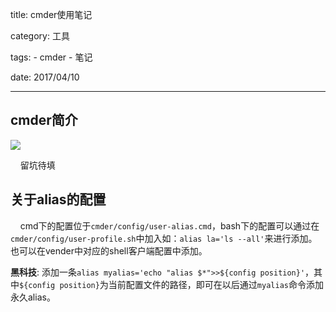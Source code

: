 title: cmder使用笔记

category: 工具

tags: 
    - cmder
    - 笔记

date: 2017/04/10

---

## cmder简介

<img class="full-image" src="http://cmder.net/img/main.jpg"/>


&nbsp;&nbsp;&nbsp;&nbsp;留坑待填

## 关于alias的配置

&nbsp;&nbsp;&nbsp;&nbsp;cmd下的配置位于``cmder/config/user-alias.cmd``，bash下的配置可以通过在``cmder/config/user-profile.sh``中加入如：``alias la='ls --all'``来进行添加。也可以在vender中对应的shell客户端配置中添加。

**黑科技**: 添加一条``alias myalias='echo "alias $*">>${config position}'``，其中``${config position}``为当前配置文件的路径，即可在以后通过``myalias``命令添加永久alias。
  
<!--more-->





